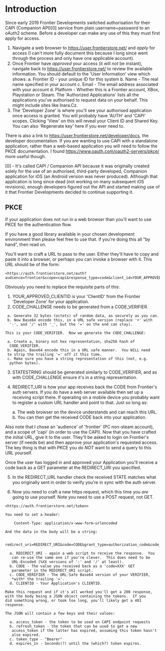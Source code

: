 Introduction
============

  Since early 2019 Frontier Developments switched authorisation for their CAPI (Companion API)[0] service from plain username+password to an oAuth2 scheme.
  Before a developer can make any use of this they must first apply for access.

 1. Navigate a web browser to <https://user.frontierstore.net/> and *apply* for access (I can't more fully document this because I long since went through the process and only have one applicable account).
 1. Once Frontier have *approved* your access (it will _not_ be instant), navigate back to <https://user.frontierstore.net/> to review the available information.  You should default to the 'User Information' view which shows:
  a. Frontier ID - your unique ID for this system
  b. Name - The real name specified in your account
  c. Email - The email address associated with your account
  d. Platform - Whether this is a Frontier account, XBox, Playstation or Steam.
     The 'Authorized Applications' lists all the applications you've authorised to request data on your behalf.  This might include sites like Inara.Cz.  
 3. The 'Developer Zone' is where you'll see your authorised application once access is granted.  You will probably have 'AUTH' and 'CAPI' scopes.  Clicking 'View' on this will reveal your Client ID and Shared Key.  You can also 'Regenerate key' here if you ever need to.  

  There is also a link to <https://user.frontierstore.net/developer/docs>,
 the developer documentation.  If you are wanting to use CAPI with a
 standalone application, rather than a web-based application you will
 need to follow the PKCE documentation.
   I found <https://www.oauth.com/oauth2-servers/pkce/> more useful
 though.
  
[0] - It's called CAPI / Companion API because it was originally created
solely for the use of an authorised, third-party developed, Companion
application for iOS (an Android version was never produced).  Although
that application is long since dead (not working on many subsequent iOS
revisions), enough developers figured out the API and started making use
of it that Frontier Developments decided to continue supporting it.

PKCE
----

  If your application does not run in a web browser than you'll want to
use PKCE for the authentication flow.

  If you have a good library available in your chosen development
environment then please feel free to use that.  If you're doing this all
"by hand", then read on.

  You'll want to craft a URL to pass to the user.  Either they'll have
to copy and paste it into a browser, or perhaps you can invoke a browser
with it.
  This URL should be of the form:

	<https://auth.frontierstore.net/auth?audience=frontier&scope=capi&response_type=code&client_id=YOUR_APPROVED_CLIENTID&code_challenge=CODE_CHALLENGE&code_challenge_method=S256&state=STATESTRING&redirect_uri=REDIRECT_URI>

  Obviously you need to replace the requisite parts of this:

   1. YOUR_APPROVED_CLIENTID is your 'ClientID' from the Frontier
    'Developer Zone' for your application.
   2. CODE_CHALLENGE needs to be generated from a CODE_VERIFIER.

     a. Generate 32 bytes (octets) of random data, as securely as you can.
     b. Now Base64 encode this, in a URL safe version (replace '+' with
      '-', and '/' with '_', but the '=' on the end can stay).

    This is your CODE_VERIFIER.  Now we generate the CODE_CHALLENGE:

     a. Create a, binary not hex representation, sha256 hash of
      CODE_VERIFIER.
     b. Again, Base64 encode this in a URL safe manner.  You WILL need
     to strip the trailing '=' off it this time.
     c. Make sure you have a string representation of this (not, e.g.
      python bytes).

   3. STATESTRING should be generated similarly to CODE_VERIFIER, and
    as with CODE_CHALLENGE ensure it's in a string representation.

   4. REDIRECT_URI is how your app receives back the CODE from
    Frontier's auth servers.  If you do have a web server available then
    set up a receiving script there.  If operating on a mobile device
    you probably want to register a custom URL handler and point to
    that.  Just so long as:

      a. The web browser on the device understands and can reach this
       URL.
      b. You can then get the received CODE back into your application.

  Also note that I chose an 'audience' of 'frontier' (PC non-steam
account), and a scope of 'capi' (in order to use the CAPI).
  Now that you have crafted the initial URL, give it to the user.
They'll be asked to login on Frontier's server (if needs be) and then
approve your application's requested access.  The key thing is that with
PKCE you do *NOT* want to send a query to this URL yourself.

  Once the user has logged in and approved your Application you'll
receive a code back as a GET parameter at the REDIRECT_URI you
specified.

   5. In the REDIRECT_URL handler check the received STATE matches what
    you originally sent in order to verify you're in sync with the auth
    server.

   6. Now you need to craft a new https request, which this time you *are*
    going to use yourself.  Note you need to use a POST request, not
    GET.

	<https://auth.frontierstore.net/token>

    You need to set a header:

    	Content-Type: application/x-www-form-urlencoded

    And the data in the body will be a string:

    	redirect_uri=REDIRECT_URI&code=CODE&grant_type=authorization_code&code_verifier=CODE_VERIFIER&client_id=CLIENTID

      a. REDIRECT_URI - again a web script to receive the response.  You
       can re-use the same one if you're clever.  This does need to be
       URL-Encoded (%XX versions of ':' and '/' at least).
      b. CODE - The value you received back as a 'code=XXX' GET
       parameter in the REDIRECT_URI script.
      c. CODE_VERIFIER - The URL-Safe Base64 version of your VERIFIER,
       *with* the trailing '='.
      d. CLIENTID - Your Application's CLIENTID.

    Make this request and if it's all worked you'll get a 200 response,
    with the body being a JSON object containing the tokens.  If you
    did something wrong, or took too long, you'll likely get a 401
    response.

    The JSON will contain a few keys and their values:

      a. access_token - the token to be used on CAPI endpoint requests
      b. refresh_token - the token that can be used to get a new
       access_token if the latter has expired, assuming this token hasn't
       also expired.
      c. token_type - "Bearer"
      d. expires_in - Seconds(?) until the (which?) token expires. 
